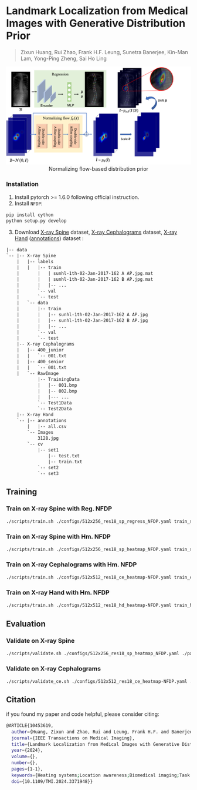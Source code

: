 # Landmark Localization from Medical Images with Generative Distribution Prior


> Zixun Huang, Rui Zhao, Frank H.F. Leung, Sunetra Banerjee, Kin-Man Lam, Yong-Ping Zheng, Sai Ho Ling   

<div align="center">
    <img src="NFDP.png", width="800" alt><br>
    Normalizing flow-based distribution prior
</div>


### Installation
1. Install pytorch >= 1.6.0 following official instruction.
2. Install `NFDP`:
``` bash
pip install cython
python setup.py develop
```
3. Download [X-ray Spine](https://aasce19.github.io/) dataset, [X-ray Cephalograms](https://figshare.com/s/37ec464af8e81ae6ebbf) dataset, [X-ray Hand](https://www.ipilab.org/BAAweb) ([annotations](https://github.com/christianpayer/MedicalDataAugmentationTool-HeatmapRegression/tree/master/hand_xray/hand_xray_dataset)) dataset :
```
|-- data
`-- |-- X-ray Spine
    |   |-- labels
    |   |   |-- train
    |       |   | sunhl-1th-02-Jan-2017-162 A AP.jpg.mat
    |       |   | sunhl-1th-02-Jan-2017-162 B AP.jpg.mat
    |       |   |-- ... 
    |       `-- val
    |       `-- test
    |   `-- data
    |       |-- train
    |       |   |-- sunhl-1th-02-Jan-2017-162 A AP.jpg
    |       |   |-- sunhl-1th-02-Jan-2017-162 B AP.jpg
    |       |   |-- ... 
    |       `-- val
    |       `-- test
    |-- X-ray Cephalograms
    |   |-- 400_junior
    |   |   `-- 001.txt
    |   |-- 400_senior
    |   |   `-- 001.txt
    |   `-- RawImage
            |-- TrainingData
            |   |-- 001.bmp
            |   |-- 002.bmp
            |   |--- ...
            `-- Test1Data
            `-- Test2Data
    |-- X-ray Hand
    `-- |-- annotations
        |   |-- all.csv
        `-- Images
            3128.jpg
        `-- cv
            |-- set1
                |-- test.txt
                |-- train.txt
            `-- set2
            `-- set3
```
## Training

### Train on X-ray Spine with Reg. NFDP
``` bash
./scripts/train.sh ./configs/512x256_res18_sp_regress_NFDP.yaml train_sp_reg_nfdp
```
### Train on X-ray Spine with Hm. NFDP
``` bash
./scripts/train.sh ./configs/512x256_res18_sp_heatmap_NFDP.yaml train_sp_hm_nfdp
```
### Train on X-ray Cephalograms with Hm. NFDP
``` bash
./scripts/train.sh ./configs/512x512_res18_ce_heatmap-NFDP.yaml train_ce_hm_nfdp
```
### Train on X-ray Hand with Hm. NFDP
``` bash
./scripts/train.sh ./configs/512x512_res18_hd_heatmap-NFDP.yaml train_hd_hm_nfdp
```
## Evaluation

### Validate on X-ray Spine
``` bash
./scripts/validate.sh ./configs/512x256_res18_sp_heatmap_NFDP.yaml ./path/to/checkpoint.pth
```

### Validate on X-ray Cephalograms
``` bash
./scripts/validate_ce.sh ./configs/512x512_res18_ce_heatmap-NFDP.yaml ./path/to/checkpoint.pth
```

## Citation

if you found my paper and code helpful, please consider citing: 
``` bash
@ARTICLE{10453619,
  author={Huang, Zixun and Zhao, Rui and Leung, Frank H.F. and Banerjee, Sunetra and Lam, Kin-Man and Zheng, Yong-Ping and Ling, Sai Ho},
  journal={IEEE Transactions on Medical Imaging}, 
  title={Landmark Localization from Medical Images with Generative Distribution Prior}, 
  year={2024},
  volume={},
  number={},
  pages={1-1},
  keywords={Heating systems;Location awareness;Biomedical imaging;Task analysis;Training;Estimation;Detectors;landmark localization;normalizing flows;density estimation;regression;heatmap-based localization},
  doi={10.1109/TMI.2024.3371948}}
```

